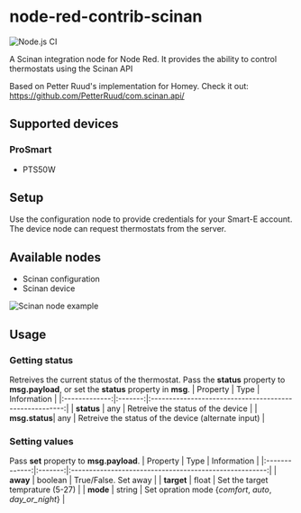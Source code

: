 # node-red-contrib-scinan
![Node.js CI](https://github.com/lodegaard/node-red-contrib-scinan/workflows/Node.js%20CI/badge.svg?branch=master)

A Scinan integration node for Node Red. It provides the ability to control thermostats using the Scinan API

Based on Petter Ruud's implementation for Homey. Check it out: https://github.com/PetterRuud/com.scinan.api/

## Supported devices
### ProSmart
- PTS50W

## Setup
Use the configuration node to provide credentials for your Smart-E account. The device node can request thermostats from the server.

## Available nodes
- Scinan configuration
- Scinan device

![Scinan node example](https://user-images.githubusercontent.com/10208671/88537023-05e0eb00-d00d-11ea-9f5b-3d9604891323.png)

## Usage
### Getting status
Retreives the current status of the thermostat. Pass the **status** property to **msg.payload**, or set the **status** property in **msg**.
|  Property     |  Type   |                     Information                        |
|:-------------:|:-------:|:------------------------------------------------------:|
|  **status**   |   any   | Retreive the status of the device                      |
| **msg.status**|   any   | Retreive the status of the device (alternate input)    |

### Setting values
Pass **set** property to **msg.payload**.
|  Property     |  Type   |                      Information                       |
|:-------------:|:-------:|:------------------------------------------------------:|
|   **away**    | boolean | True/False. Set away                                   |
|  **target**   |  float  | Set the target temprature (5-27)                       |
|   **mode**    | string  | Set opration mode {*comfort*, *auto*, *day_or_night*}  |